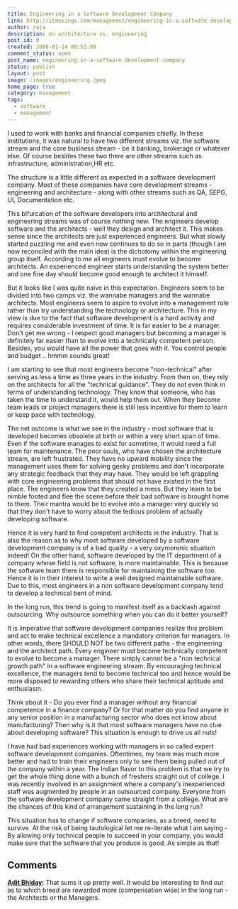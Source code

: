 ```yaml
---
title: Engineering in a Software Development Company
link: http://itmusings.com/management/engineering-in-a-software-development-company
author: raja
description: on architecture vs. engineering
post_id: 8
created: 2008-01-14 00:51:09
comment_status: open
post_name: engineering-in-a-software-development-company
status: publish
layout: post
image: /images/engineering.jpeg
home_page: true
category: management
tags:
  - software
  - management
---
```



I used to work with banks and financial companies chiefly. In these institutions, it was natural to have two different streams viz. the software stream and the core business stream - be it banking, brokerage or whatever else. Of course besides these two there are other streams such as infrastructure, administration,HR etc.

The structure is a little different as expected in a software development company. Most of these companies have core development streams - engineering and architecture - along with other streams such as QA, SEPG, UI, Documentation etc.

This bifurcation of the software developers into architectural and engineering streams was of course nothing new. The engineers develop software and the architects - well they design and architect it. This makes sense since the architects are just experienced engineers. But what slowly started puzzling me and even now continues to do so in parts (though I am now reconciled with the main idea) is the dichotomy within the engineering group itself. According to me all engineers must evolve to become architects. An experienced engineer starts understanding the system better and one fine day should become good enough to architect it himself.

But it looks like I was quite naive in this expectation. Engineers seem to be divided into two camps viz. the wannabe managers and the wannabe architects. Most engineers seem to aspire to evolve into a management role rather than try understanding the technology or architecture. This in my view is due to the fact that software development is a hard activity and requires considerable investment of time. It is far easier to be a manager. Don't get me wrong - I respect good managers but becoming a manager is definitely far easier than to evolve into a technically competent person. Besides, you would have all the power that goes with it. You control people and budget .. hmmm sounds great!

I am starting to see that most engineers become "non-technical" after serving as less a time as three years in the industry. From then on, they rely on the architects for all the "technical guidance". They do not even think in terms of understanding technology. They know that someone, who has taken the time to understand it, would help them out. When they become team leads or project managers there is still less incentive for them to learn or keep pace with technology.

The net outcome is what we see in the industry - most software that is developed becomes obsolete at birth or within a very short span of time. Even if the software manages to exist for sometime, it would need a full team for maintenance. The poor souls, who have chosen the architecture stream, are left frustrated. They have no upward mobility since the management uses them for solving geeky problems and don't incorporate any strategic feedback that they may have. They would be left grappling with core engineering problems that should not have existed in the first place. The engineers know that they created a mess. But they learn to be nimble footed and flee the scene before their bad software is brought home to them. Their mantra would be to evolve into a manager very quickly so that they don't have to worry about the tedious problem of actually developing software.

Hence it is very hard to find competent architects in the industry. That is also the reason as to why most software developed by a software development company is of a bad quality - a very oxymoronic situation indeed! On the other hand, software developed by the IT department of a company whose field is not software, is more maintainable. This is because the software team there is responsible for maintaining the software too. Hence it is in their interest to write a well designed maintainable software. Due to this, most engineers in a non software development company tend to develop a technical bent of mind.

In the long run, this trend is going to manifest itself as a backlash against outsourcing. Why outsource something when you can do it better yourself?

It is imperative that software development companies realize this problem and act to make technical excellence a mandatory criterion for managers. In other words, there SHOULD NOT be two different paths - the engineering and the architect path. Every engineer must become technically competent to evolve to become a manager. There simply cannot be a "non technical growth path" in a software engineering stream. By encouraging technical excellence, the managers tend to become technical too and hence would be more disposed to rewarding others who share their technical aptitude and enthusiasm.

Think about it - Do you ever find a manager without any financial competence in a finance company? Or for that matter do you find anyone in any senior position in a manufacturing sector who does not know about manufacturing? Then why is it that most software managers have no clue about developing software? This situation is enough to drive us all nuts!

I have had bad experiences working with managers in so called expert software development companies. Oftentimes, my team was much more better and had to train their engineers only to see them being pulled out of the company within a year. The Indian flavor to this problem is that we try to get the whole thing done with a bunch of freshers straight out of college. I was recently involved in an assignment where a company's inexperienced staff was augmented by people in an outsourced company. Everyone from the software development company came straight from a college. What are the chances of this kind of arrangement sustaining in the long run?

This situation has to change if software companies, as a breed, need to survive. At the risk of being tautological let me re-iterate what I am saying - By allowing only technical people to succeed in your company, you would make sure that the software that you produce is good. As simple as that!

## Comments

**[Adit Bhiday](#1609 "2009-07-16 09:59:36"):** That sums it up pretty well. It would be interesting to find out as to which breed are rewarded more (compensation wise) in the long run - the Architects or the Managers.
